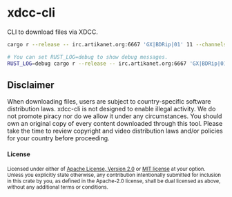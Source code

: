 # xdcc-cli

CLI to download files via XDCC.

```bash
cargo r --release -- irc.artikanet.org:6667 'GX|BDRip|01' 11 --channels GALAXY --request-timeout-secs 100

# You can set RUST_LOG=debug to show debug messages.
RUST_LOG=debug cargo r --release -- irc.artikanet.org:6667 'GX|BDRip|01' 11 --channels GALAXY --request-timeout-secs 100
```

## Disclaimer

When downloading files, users are subject to country-specific software
distribution laws. xdcc-cli is not designed to enable illegal activity. We do
not promote piracy nor do we allow it under any circumstances. You should own
an original copy of every content downloaded through this tool. Please take
the time to review copyright and video distribution laws and/or policies for
your country before proceeding.

#### License

<sup>
Licensed under either of <a href="LICENSE-APACHE">Apache License, Version
2.0</a> or <a href="LICENSE-MIT">MIT license</a> at your option.
</sup>

<br>

<sub>
Unless you explicitly state otherwise, any contribution intentionally submitted
for inclusion in this crate by you, as defined in the Apache-2.0 license, shall
be dual licensed as above, without any additional terms or conditions.
</sub>
